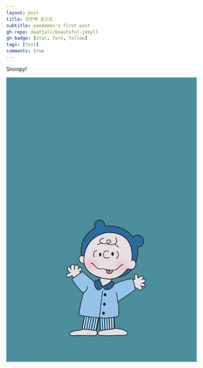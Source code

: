 ```yaml
---
layout: post
title: 첫번째 포스트
subtitle: pandamon's first post
gh-repo: daattali/beautiful-jekyll
gh-badge: [star, fork, follow]
tags: [test]
comments: true
---
```


Snoopy!

![images](/assets/img/KakaoTalk_20210111_181351633.jpg)
